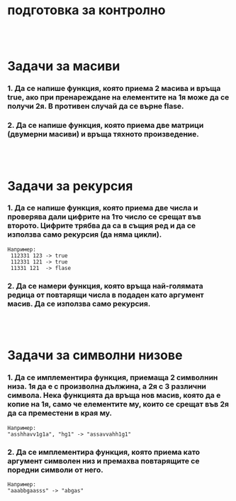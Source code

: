 # **подготовка за контролно**
<br />
<br />

# **Задачи за масиви**

### **1.** Да се напише функция, която приема 2 масива и връща true, aко при пренареждане на елементите на 1я може да се получи 2я. В противен случай да се върне flase.

### **2.** Да се напише функция, която приема две матрици (двумерни масиви) и връща тяхното произведение.

<br /> 
<br /> 

# **Задачи за рекурсия**

### **1.** Да се напише функция, която приема две числа и проверява дали цифрите на 1то число се срещат във второто. Цифрите трябва да са в същия ред и да се използва само рекурсия (да няма цикли).
    Например:
     112331 123 -> true
     112331 121 -> true
     11331 121  -> flase

### **2.** Да се намери функция, която връща най-голямата редица от повтарящи числа в подаден като аргумент масив. Да се използва само рекурсия.

<br /> 
<br /> 

# **Задачи за символни низове**

### **1.** Да се имплементира функция, приемаща 2 символнин низа. 1я да е с произволна дължина, а 2я с 3 различни символа. Нека функцията да връща нов масив, която да е копие на 1я, само че елементите му, които се срещат във 2я да са преместени в края му.
    Например:
    "asshhavv1g1a", "hg1" -> "assavvahh1g1"

### **2.** Да се имплементира функция, която приема като аргумент символен низ и премахва повтарящите се поредни символи от него.
    Например:
    "аааbbgaasss" -> "аbgas"

